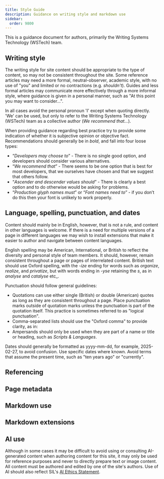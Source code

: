 ```yaml
---
title: Style Guide
description: Guidance on writing style and markdown use
sidebar:
  order: 9800
---
```


This is a guidance document for authors, primarily the Writing Systems Technology (WSTech) team.

## Writing style

The writing style for site content should be appropriate to the type of content, so may not be consistent throughout the site. Some reference articles may need a more formal, neutral-observer, academic style, with no use of "you" and limited or no contractions (e.g. _shouldn't_). Guides and less formal articles may communicate more effectively through a more informal style, where guidance is given in a personal manner, such as "At this point you may want to consider...".

In all cases avoid the personal pronoun 'I' except when quoting directly. 'We' can be used, but only to refer to the Writing Systems Technology (WSTech) team as a collective author (_We recommend that..._).

When providing guidance regarding best practice try to provide some indication of whether it is subjective opinion or objective fact. Recommendations should generally be in *bold*, and fall into four loose types:

- “*Developers may choose to*” - There is no single good option, and developers should consider various alternatives.
- “*We recommend that*” - There seems to be one option that is best for most developers, that we ourselves have chosen and that we suggest that others follow.
- “*Ascender and descender values should*” - There is clearly a best option and to do otherwise would be asking for problems.
- “*Production glyph names must*” or “*Font names need to*” - if you don’t do this then your font is unlikely to work properly.

## Language, spelling, punctuation, and dates

Content should mainly be in English, however, that is not a rule, and content in other languages is welcome. If there is a need for multiple versions of a page in different languages we may wish to install extensions that make it easier to author and navigate between content languages.

English spelling may be American, International, or British to reflect the diversity and personal style of team members. It should, however, remain consistent throughout a page or pages of interrelated content. British text should use Oxford spelling, with the _-ize_ ending for words such as _organize_, _realize_, and _privatize_, but with words ending in _-yse_ retaining the _s_, as in _analyse_ and _catalyse_ etc_.

Punctuation should follow general guidelines:

- Quotations can use either single (British) or double (American) quotes as long as they are consistent throughout a page. Place punctuation marks outside of quotation marks unless the punctuation is part of the quotation itself. This practice is sometimes referred to as "logical punctuation".
- Comma-separated lists should use the "Oxford comma" to provide clarity, as in: 
- Ampersands should only be used when they are part of a name or title or heading, such as _Scripts & Languages_.

Dates should generally be formatted as yyyy-mm-dd, for example, 2025-02-27, to avoid confusion. Use specific dates where known. Avoid terms that assume the present time, such as "ten years ago" or "currently".  

## Referencing


## Page metadata


## Markdown use


## Markdown extensions


## AI use

Although in some cases it may be difficult to avoid using or consulting AI-generated content when authoring content for this site, it may only be used for reference purposes and never to directly prepare text or image content. All content must be authored and edited by one of the site's authors. Use of AI should also reflect SIL's [AI Ethics Statement](https://www.sil.org/ai-ethics-statement).
